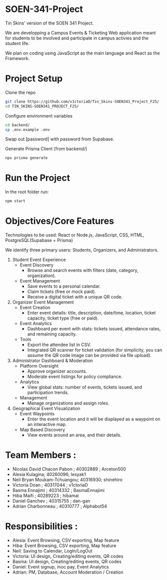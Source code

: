 # SOEN-341-Project
Tin Skins' version of the SOEN 341 Project.

We are developping a Campus Events & Ticketing Web application meant for students to be involved and participate in campus activies and the student life.

We plan on coding using JavaScript as the main language and React as the Framework.


# Project Setup
Clone the repo
```bash
git clone https://github.com/v1ctoriaD/Tin_Skins-SOEN341_Project_F25/
cd TIN_SKINS-SOEN341_PROJECT_F25/
```
Configure environment variables
```bash
cd backend/
cp .env.example .env
```
Swap out \[password\] with password from Supabase.

Generate Prisma Client (from backend/)
```bash
npx prisma generate
```

# Run the Project
In the root folder run:
```bash
npm start
```

# Objectives/Core Features
Technologies to be used: React or Node.js, JavaScript, CSS, HTML, PostgreSQL(Supabase + Prisma)

We identify three primary users: Students, Organizers, and Administrators.
1. Student Event Experience
   - Event Discovery
     - Browse and search events with filters (date, category, organization).
   - Event Management
     - Save events to a personal calendar.
     - Claim tickets (free or mock paid).
     - Receive a digital ticket with a unique QR code.
2. Organizer Event Management 
   - Event Creation
     - Enter event details: title, description, date/time, location, ticket capacity, ticket type (free or paid).
   - Event Analytics
     - Dashboard per event with stats: tickets issued, attendance rates, and remaining capacity.
   - Tools
     - Export the attendee list in CSV.
     - Integrated QR scanner for ticket validation (for simplicity, you can assume the QR code image can be provided via file upload).
3. Administrator Dashboard & Moderation
   - Platform Oversight
     - Approve organizer accounts.
     - Moderate event listings for policy compliance.
   - Analytics
     - View global stats: number of events, tickets issued, and participation trends.
   - Management
     - Manage organizations and assign roles.
4. Geographical Event Visualization
   - Event Waypoints
     - Enter the event location and it will be displayed as a waypoint on an interactive map.
   - Map Based Discovery
     - View events around an area, and their details.


# Team Members : 
- Nicolas David Chacon Pabon ; 40302889 ; Arceton500
- Alesia Kulagina; 40260096; lesyak1
- Neil Bryan Moukam-Tchuangou; 40316930; shinehiro
- Victoria Doan ; 40317044 ; v1ctoriaD
- Basma Ennajimi ; 40314332 ; BasmaEnnajimi
- Hiba Maifi ; 40289223 ; hibamai
- Daniel Ganchev ; 40315755 ; dan-gan
- Adrian Charbonneau ; 40310777 ; Alphabot54

# Responsibilities :
- Alesia: Event Browsing, CSV exporting, Map feature
- Hiba: Event Browsing, CSV exporting, Map feature
- Neil: Saving to Calendar, LogIn/LogOut
- Victoria: UI design, Creating/editing events, QR codes
- Basma: UI design, Creating/editing events, QR codes
- Daniel: Event signup, moc pay, Event Analytics
- Adrian: PM, Database, Account Moderation / Creation
